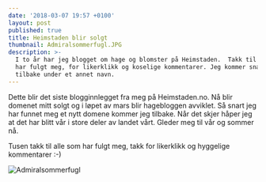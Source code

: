 ```yaml
---
date: '2018-03-07 19:57 +0100'
layout: post
published: true
title: Heimstaden blir solgt
thumbnail: Admiralsommerfugl.JPG
description: >-
  I to år har jeg blogget om hage og blomster på Heimstaden.  Takk til alle som
  har fulgt meg, for likerklikk og koselige kommentarer. Jeg kommer snart
  tilbake under et annet navn.
---
```


Dette blir det siste blogginnlegget fra meg på Heimstaden.no. Nå blir domenet mitt solgt og i løpet av mars blir hagebloggen avviklet. Så snart jeg har funnet meg et nytt domene kommer jeg tilbake. Når det skjer håper jeg at det har blitt vår i store deler av landet vårt. Gleder meg til vår og sommer nå. 

Tusen takk til alle som har fulgt meg, takk for likerklikk og hyggelige kommentarer :-)

![Admiralsommerfugl]({{site.baseurl}}/assets/img/Admiralsommerfugl.JPG)
